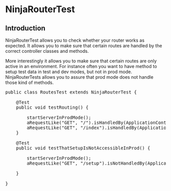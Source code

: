 NinjaRouterTest
===============

Introduction
------------

NinjaRouterTest allows you to check whether your router works as expected. It allows you to make
sure that certain routes are handled by the correct controller classes and methods.

More interestingly it allows you to make sure that certain routes are only active in
an environment. For instance often you want to have method to setup test data in test and dev modes, but
not in prod mode. NinjaRouterTests allows you to assure that prod mode does not handle those kind
of methods.

<pre class="prettyprint">
public class RoutesTest extends NinjaRouterTest {

    @Test
    public void testRouting() {

        startServerInProdMode();
        aRequestLike("GET", "/").isHandledBy(ApplicationController.class, "index");
        aRequestLike("GET", "/index").isHandledBy(ApplicationController.class, "index");
    }

    @Test
    public void testThatSetupIsNotAccessibleInProd() {

        startServerInProdMode();
        aRequestLike("GET", "/setup").isNotHandledBy(ApplicationController.class, "setup");

    }

}
</pre>